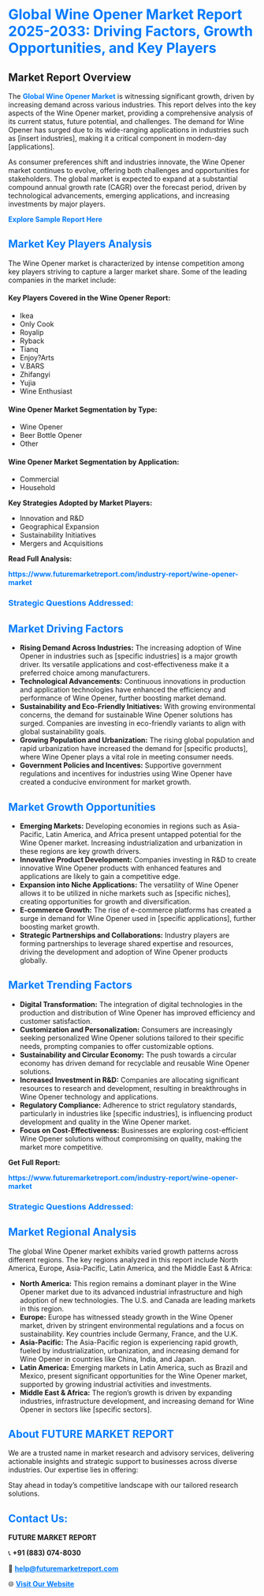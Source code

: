<h1 style="color: #007BFF;">Global Wine Opener Market Report 2025-2033: Driving Factors, Growth Opportunities, and Key Players</h1>

<section id="overview">
<h2>Market Report Overview</h2>
<p>The <a href="https://www.futuremarketreport.com/industry-report/wine-opener-market" style="color: #007BFF; text-decoration: none;"><strong>Global Wine Opener Market</strong></a> is witnessing significant growth, driven by increasing demand across various industries. This report delves into the key aspects of the Wine Opener market, providing a comprehensive analysis of its current status, future potential, and challenges. The demand for Wine Opener has surged due to its wide-ranging applications in industries such as [insert industries], making it a critical component in modern-day [applications].</p>
<p>As consumer preferences shift and industries innovate, the Wine Opener market continues to evolve, offering both challenges and opportunities for stakeholders. The global market is expected to expand at a substantial compound annual growth rate (CAGR) over the forecast period, driven by technological advancements, emerging applications, and increasing investments by major players.</p>
</section>

<section id="overview">
<p><a href="https://www.futuremarketreport.com/request-sample/reportId=92933" style="color: #007BFF; text-decoration: none;"><strong>Explore Sample Report Here</strong></a></p>
</section>

<section id="key-players">
<h2 style="color: #007BFF;">Market Key Players Analysis</h2>
<p>The Wine Opener market is characterized by intense competition among key players striving to capture a larger market share. Some of the leading companies in the market include:</p>
<h4>Key Players Covered in the Wine Opener Report:</h4>
<ul><li>Ikea</li><li>Only Cook</li><li>Royalip</li><li>Ryback</li><li>Tianq</li><li>Enjoy?Arts</li><li>V.BARS</li><li>Zhifangyi</li><li>Yujia</li><li>Wine Enthusiast</li></ul>
<h4>Wine Opener Market Segmentation by Type:</h4>
<ul><li>Wine Opener</li><li>Beer Bottle Opener</li><li>Other</li></ul>

<h4>Wine Opener Market Segmentation by Application:</h4>
<ul><li>Commercial</li><li>Household</li></ul>
<p><strong>Key Strategies Adopted by Market Players:</strong></p>
<ul>
<li>Innovation and R&D</li>
<li>Geographical Expansion</li>
<li>Sustainability Initiatives</li>
<li>Mergers and Acquisitions</li>
</ul>
</section>

<section>
<p><strong>Read Full Analysis: </strong></p><a href="https://www.futuremarketreport.com/industry-report/wine-opener-market" style="color: #007BFF; text-decoration: none;"><strong>https://www.futuremarketreport.com/industry-report/wine-opener-market</strong></a>
<h3 style="color: #007BFF;">Strategic Questions Addressed:</h3>
</section>

<section id="driving-factors">
<h2 style="color: #007BFF;">Market Driving Factors</h2>
<ul>
<li><strong>Rising Demand Across Industries:</strong> The increasing adoption of Wine Opener in industries such as [specific industries] is a major growth driver. Its versatile applications and cost-effectiveness make it a preferred choice among manufacturers.</li>
<li><strong>Technological Advancements:</strong> Continuous innovations in production and application technologies have enhanced the efficiency and performance of Wine Opener, further boosting market demand.</li>
<li><strong>Sustainability and Eco-Friendly Initiatives:</strong> With growing environmental concerns, the demand for sustainable Wine Opener solutions has surged. Companies are investing in eco-friendly variants to align with global sustainability goals.</li>
<li><strong>Growing Population and Urbanization:</strong> The rising global population and rapid urbanization have increased the demand for [specific products], where Wine Opener plays a vital role in meeting consumer needs.</li>
<li><strong>Government Policies and Incentives:</strong> Supportive government regulations and incentives for industries using Wine Opener have created a conducive environment for market growth.</li>
</ul>
</section>

<section id="growth-opportunities">
<h2 style="color: #007BFF;">Market Growth Opportunities</h2>
<ul>
<li><strong>Emerging Markets:</strong> Developing economies in regions such as Asia-Pacific, Latin America, and Africa present untapped potential for the Wine Opener market. Increasing industrialization and urbanization in these regions are key growth drivers.</li>
<li><strong>Innovative Product Development:</strong> Companies investing in R&D to create innovative Wine Opener products with enhanced features and applications are likely to gain a competitive edge.</li>
<li><strong>Expansion into Niche Applications:</strong> The versatility of Wine Opener allows it to be utilized in niche markets such as [specific niches], creating opportunities for growth and diversification.</li>
<li><strong>E-commerce Growth:</strong> The rise of e-commerce platforms has created a surge in demand for Wine Opener used in [specific applications], further boosting market growth.</li>
<li><strong>Strategic Partnerships and Collaborations:</strong> Industry players are forming partnerships to leverage shared expertise and resources, driving the development and adoption of Wine Opener products globally.</li>
</ul>
</section>

<section id="trending-factors">
<h2 style="color: #007BFF;">Market Trending Factors</h2>
<ul>
<li><strong>Digital Transformation:</strong> The integration of digital technologies in the production and distribution of Wine Opener has improved efficiency and customer satisfaction.</li>
<li><strong>Customization and Personalization:</strong> Consumers are increasingly seeking personalized Wine Opener solutions tailored to their specific needs, prompting companies to offer customizable options.</li>
<li><strong>Sustainability and Circular Economy:</strong> The push towards a circular economy has driven demand for recyclable and reusable Wine Opener solutions.</li>
<li><strong>Increased Investment in R&D:</strong> Companies are allocating significant resources to research and development, resulting in breakthroughs in Wine Opener technology and applications.</li>
<li><strong>Regulatory Compliance:</strong> Adherence to strict regulatory standards, particularly in industries like [specific industries], is influencing product development and quality in the Wine Opener market.</li>
<li><strong>Focus on Cost-Effectiveness:</strong> Businesses are exploring cost-efficient Wine Opener solutions without compromising on quality, making the market more competitive.</li>
</ul>
</section>

<section>
<p><strong>Get Full Report: </strong></p><a href="https://www.futuremarketreport.com/industry-report/wine-opener-market" style="color: #007BFF; text-decoration: none;"><strong>https://www.futuremarketreport.com/industry-report/wine-opener-market</strong></a>
<h3 style="color: #007BFF;">Strategic Questions Addressed:</h3>
</section>


<section id="regional-analysis">
<h2 style="color: #007BFF;">Market Regional Analysis</h2>
<p>The global Wine Opener market exhibits varied growth patterns across different regions. The key regions analyzed in this report include North America, Europe, Asia-Pacific, Latin America, and the Middle East & Africa:</p>
<ul>
<li><strong>North America:</strong> This region remains a dominant player in the Wine Opener market due to its advanced industrial infrastructure and high adoption of new technologies. The U.S. and Canada are leading markets in this region.</li>
<li><strong>Europe:</strong> Europe has witnessed steady growth in the Wine Opener market, driven by stringent environmental regulations and a focus on sustainability. Key countries include Germany, France, and the U.K.</li>
<li><strong>Asia-Pacific:</strong> The Asia-Pacific region is experiencing rapid growth, fueled by industrialization, urbanization, and increasing demand for Wine Opener in countries like China, India, and Japan.</li>
<li><strong>Latin America:</strong> Emerging markets in Latin America, such as Brazil and Mexico, present significant opportunities for the Wine Opener market, supported by growing industrial activities and investments.</li>
<li><strong>Middle East & Africa:</strong> The region’s growth is driven by expanding industries, infrastructure development, and increasing demand for Wine Opener in sectors like [specific sectors].</li>
</ul>
</section>

<footer>
<h2 style="color: #007BFF;">About FUTURE MARKET REPORT</h2>
<p>We are a trusted name in market research and advisory services, delivering actionable insights and strategic support to businesses across diverse industries. Our expertise lies in offering:</p>

<p>Stay ahead in today’s competitive landscape with our tailored research solutions.</p>

<h2 style="color: #007BFF;">Contact Us:</h2>
<p><strong>FUTURE MARKET REPORT</strong></p>
<p>📞 <strong>+91 (883) 074-8030</strong></p>
<p>📧 <strong><a href="mailto:help@futuremarketreport.com" style="color: #007BFF;">help@futuremarketreport.com</a></strong></p>
<p>🌐 <strong><a href="https://www.futuremarketreport.com/" style="color: #007BFF;">Visit Our Website</a></strong></p>
</footer>